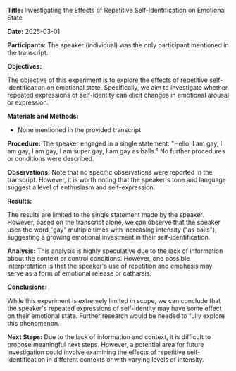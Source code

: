 **Title:** Investigating the Effects of Repetitive Self-Identification on Emotional State

**Date:** 2025-03-01

**Participants:** The speaker (individual) was the only participant mentioned in the transcript.

**Objectives:**

The objective of this experiment is to explore the effects of repetitive self-identification on emotional state. Specifically, we aim to investigate whether repeated expressions of self-identity can elicit changes in emotional arousal or expression.

**Materials and Methods:**

* None mentioned in the provided transcript

**Procedure:** The speaker engaged in a single statement: "Hello, I am gay, I am gay, I am gay, I am super gay, I am gay as balls." No further procedures or conditions were described.

**Observations:** Note that no specific observations were reported in the transcript. However, it is worth noting that the speaker's tone and language suggest a level of enthusiasm and self-expression.

**Results:**

The results are limited to the single statement made by the speaker. However, based on the transcript alone, we can observe that the speaker uses the word "gay" multiple times with increasing intensity ("as balls"), suggesting a growing emotional investment in their self-identification.

**Analysis:** This analysis is highly speculative due to the lack of information about the context or control conditions. However, one possible interpretation is that the speaker's use of repetition and emphasis may serve as a form of emotional release or catharsis.

**Conclusions:**

While this experiment is extremely limited in scope, we can conclude that the speaker's repeated expressions of self-identity may have some effect on their emotional state. Further research would be needed to fully explore this phenomenon.

**Next Steps:** Due to the lack of information and context, it is difficult to propose meaningful next steps. However, a potential area for future investigation could involve examining the effects of repetitive self-identification in different contexts or with varying levels of intensity.